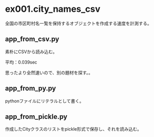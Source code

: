 # ex001.city_names_csv

全国の市区町村名一覧を保持するオブジェクトを作成する速度を計測する。


## app_from_csv.py

素朴にCSVから読み込む。

平均：0.039sec

思ったより全然速いので、別の題材を探す。。



## app_from_py.py

pythonファイルにリテラルとして書く。

## app_from_pickle.py

作成したCityクラスのリストをpickle形式で保存し、それを読み込む。

